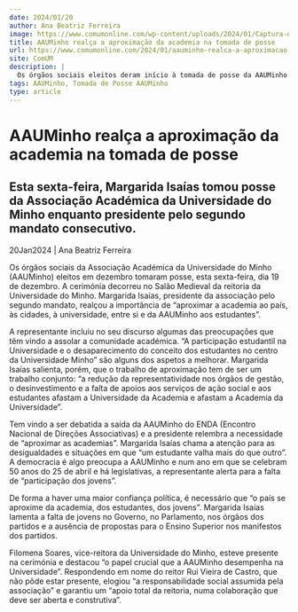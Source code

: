```yaml
---
date: 2024/01/20
author: Ana Beatriz Ferreira
image: https://www.comumonline.com/wp-content/uploads/2024/01/Captura-de-Ecra-303.png
title: AAUMinho realça a aproximação da academia na tomada de posse
url: https://www.comumonline.com/2024/01/aauminho-realca-a-aproximacao-da-academia-na-tomada-de-posse/
site: ComUM
description: |
  Os órgãos sociais eleitos deram início à tomada de posse da AAUMinho esta sexta-feira. Margarida Isaías realçou o objetivo de aproximar a academia.
tags: AAUMinho, Tomada de Posse AAUMinho
type: article
---
```



# AAUMinho realça a aproximação da academia na tomada de posse

## Esta sexta-feira, Margarida Isaías tomou posse da Associação Académica da Universidade do Minho enquanto presidente pelo segundo mandato consecutivo.

20Jan2024 | Ana Beatriz Ferreira

Os órgãos sociais da Associação Académica da Universidade do Minho (AAUMinho) eleitos em dezembro tomaram posse, esta sexta-feira, dia 19 de dezembro. A cerimónia decorreu no Salão Medieval da reitoria da Universidade do Minho. Margarida Isaías, presidente da associação pelo segundo mandato, realçou a importância de “aproximar a academia ao país, às cidades, à universidade, entre si e da AAUMinho aos estudantes”.

A representante incluiu no seu discurso algumas das preocupações que têm vindo a assolar a comunidade académica. “A participação estudantil na Universidade e o desaparecimento do conceito dos estudantes no centro da Universidade Minho” são alguns dos aspetos a melhorar. Margarida Isaías salienta, porém, que o trabalho de aproximação tem de ser um trabalho conjunto: “a redução da representatividade nos órgãos de gestão, o desinvestimento e a falta de apoios aos serviços de ação social e aos estudantes afastam a Universidade da Academia e afastam a Academia da Universidade”.

Tem vindo a ser debatida a saída da AAUMinho do ENDA (Encontro Nacional de Direções Associativas) e a presidente relembra a necessidade de “aproximar as academias”. Margarida Isaías chama a atenção para as desigualdades e situações em que “um estudante valha mais do que outro”. A democracia é algo preocupa a AAUMinho e num ano em que se celebram 50 anos do 25 de abril e há legislativas, a representante alerta para a falta de “participação dos jovens”.

De forma a haver uma maior confiança política, é necessário que “o país se aproxime da academia, dos estudantes, dos jovens”. Margarida Isaías lamenta a falta de jovens no Governo, no Parlamento, nos órgãos dos partidos e a ausência de propostas para o Ensino Superior nos manifestos dos partidos.

Filomena Soares, vice-reitora da Universidade do Minho, esteve presente na cerimónia e destacou “o papel crucial que a AAUMinho desempenha na Universidade”. Respondendo em nome do reitor Rui Vieira de Castro, que não pôde estar presente, elogiou “a responsabilidade social assumida pela associação” e garantiu um “apoio total da reitoria, numa colaboração que deve ser aberta e construtiva”.
